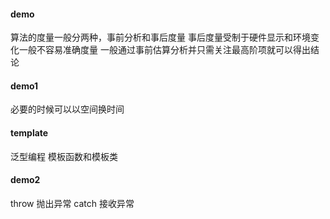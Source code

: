 #### demo

算法的度量一般分两种，事前分析和事后度量
事后度量受制于硬件显示和环境变化一般不容易准确度量
一般通过事前估算分析并只需关注最高阶项就可以得出结论

#### demo1
必要的时候可以以空间换时间

#### template
泛型编程 模板函数和模板类

#### demo2
throw 抛出异常
catch 接收异常



